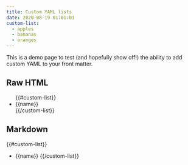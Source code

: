 ```yaml
---
title: Custom YAML lists
date: 2020-08-19 01:01:01
custom-list:
  - apples
  - bananas
  - oranges
---
```


This is a demo page to test (and hopefully show off!) the ability to add custom YAML to your front matter.

## Raw HTML

<ul>
{{#custom-list}}
  <li>{{name}}</li>
{{/custom-list}}
</ul>

## Markdown

{{#custom-list}}
* {{name}}
{{/custom-list}}
